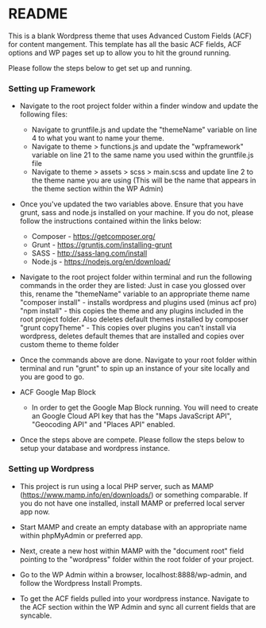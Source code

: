 # README #

This is a blank Wordpress theme that uses Advanced Custom Fields (ACF) for content mangement. This template has all the basic ACF fields, ACF options and WP pages set up to allow you to hit the ground running.

Please follow the steps below to get set up and running.

### Setting up Framework ###

- Navigate to the root project folder within a finder window and update the following files:
	- Navigate to gruntfile.js and update the "themeName" variable on line 4 to what you want to name your theme.
	- Navigate to theme > functions.js and update the "wpframework" variable on line 21 to the same name you used within the gruntfile.js file
	- Navigate to theme > assets > scss > main.scss and update line 2 to the theme name you are using 
	  (This will be the name that appears in the theme section within the WP Admin)

- Once you've updated the two variables above. Ensure that you have grunt, sass and node.js installed on your machine. 
  If you do not, please follow the instructions contained within the links below:
    - Composer - https://getcomposer.org/
    - Grunt - https://gruntjs.com/installing-grunt
    - SASS - http://sass-lang.com/install
    - Node.js - https://nodejs.org/en/download/

- Navigate to the root project folder within terminal and run the following commands in the order they are listed:
	Just in case you glossed over this, rename the "themeName" variable to an appropriate theme name
	"composer install" - installs wordpress and plugins used (minus acf pro)
	"npm install" - this copies the theme and any plugins included in the root project folder. Also deletes default themes installed by composer
	"grunt copyTheme" - This copies over plugins you can't install via wordpress, deletes default themes that are installed and copies over custom theme to theme folder

- Once the commands above are done. Navigate to your root folder within terminal and run "grunt" to spin up an instance of your site locally and you are good to go.

- ACF Google Map Block
	- In order to get the Google Map Block running. You will need to create an Google Cloud API key that has the "Maps JavaScript API", "Geocoding API" and "Places API" enabled.
	
- Once the steps above are compete. Please follow the steps below to setup your database and wordpress instance.
	
### Setting up Wordpress ###
	
- This project is run using a local PHP server, such as MAMP (https://www.mamp.info/en/downloads/) or something comparable. If you do not have one installed, install MAMP or preferred local server app now.

- Start MAMP and create an empty database with an appropriate name within phpMyAdmin or preferred app.

- Next, create a new host within MAMP with the "document root" field pointing to the "wordpress" folder within the root folder of your project.

- Go to the WP Admin within a browser, localhost:8888/wp-admin, and follow the Wordpress Install Prompts.

- To get the ACF fields pulled into your wordpress instance. Navigate to the ACF section within the WP Admin and sync all current fields that are syncable.